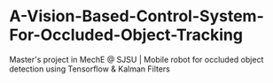 # A-Vision-Based-Control-System-For-Occluded-Object-Tracking
Master's project in MechE @ SJSU | Mobile robot for occluded object detection using Tensorflow &amp; Kalman Filters
